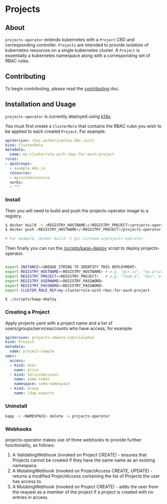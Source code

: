 # Projects

## About

`projects-operator` extends kubernetes with a `Project` CRD and corresponding
controller.  `Projects` are intended to provide isolation of kubernetes
resources on a single kubernetes cluster.  A `Project` is essentially a
kubernetes namespace along with a corresponding set of RBAC rules.

## Contributing

To begin contributing, please read the [contributing](CONTRIBUTING.md) doc.

## Installation and Usage

`projects-operator` is currently deployed using [k14s](https://k14s.io).

You must first create a `ClusterRole` that contains the RBAC
rules you wish to be applied to each created `Project`. For example:

```yaml
apiVersion: rbac.authorization.k8s.io/v1
kind: ClusterRole
metadata:
  name: my-clusterrole-with-rbac-for-each-project
rules:
- apiGroups:
  - example.k8s.io
  resources:
  - mycustomresource
  verbs:
  - "*"
```

### Install

Then you will need to build and push the projects-operator image to a registry.

```bash
$ docker build -t <REGISTRY_HOSTNAME>/<REGISTRY_PROJECT>/projects-operator .
$ docker push <REGISTRY_HOSTNAME>/<REGISTRY_PROJECT>/projects-operator

# For example, docker build -t gcr.io/team-a/projects-operator .
```

Then finally you can run the [/scripts/kapp-deploy](/scripts/kapp-deploy) script
to deploy projects-operator.

```bash

export INSTANCE=<UNIQUE STRING TO IDENTIFY THIS DEPLOYMENT>
export REGISTRY_HOSTNAME=<REGISTRY_HOSTNAME> # e.g. "gcr.io", "my.private.harbor.com", etc.
export REGISTRY_PROJECT=<REGISTRY_PROJECT>   # e.g. "team-a", "dev", etc.
export REGISTRY_USERNAME=<REGISTRY_PASSWORD>
export REGISTRY_PASSWORD=<REGISTRY_PASSWORD>
export CLUSTER_ROLE_REF=my-clusterrole-with-rbac-for-each-project

$ ./scripts/kapp-deploy
```

### Creating a Project

Apply projects yaml with a project name and a list of users/groups/serviceaccounts who have access, for example:

```yaml
apiVersion: projects.vmware.com/v1alpha1
kind: Project
metadata:
  name: project-sample
spec:
  access:
  - kind: User
    name: alice
  - kind: ServiceAccount
    name: some-robot
    namespace: some-namespace
  - kind: Group
    name: ldap-experts
```

### Uninstall

```bash
kapp -n <NAMESPACE> delete -a projects-operator
```

### Webhooks

projects-operator makes use of three webhooks to provide further functionality, as follows:

1. A ValidatingWebhook (invoked on Project CREATE) - ensures that Projects cannot be created if they have the same name as an existing namespace.
1. A MutatingWebhook (invoked on ProjectAccess CREATE, UPDATE) - returns a modified ProjectAccess containing the list of Projects the user has access to.
1. A MutatingWebhook (invoked on Project CREATE) - adds the user from the request as a member of the project if a project is created with no entries in access.
